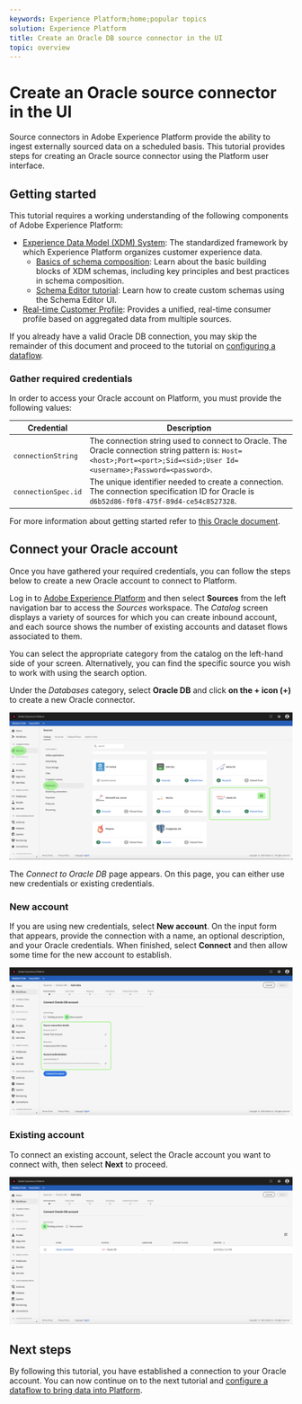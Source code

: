 ```yaml
---
keywords: Experience Platform;home;popular topics
solution: Experience Platform
title: Create an Oracle DB source connector in the UI
topic: overview
---
```


# Create an Oracle source connector in the UI

Source connectors in Adobe Experience Platform provide the ability to ingest externally sourced data on a scheduled basis. This tutorial provides steps for creating an Oracle  source connector using the Platform user interface.

## Getting started

This tutorial requires a working understanding of the following components of Adobe Experience Platform:

*   [Experience Data Model (XDM) System](../../../../../xdm/home.md): The standardized framework by which Experience Platform organizes customer experience data.
    *   [Basics of schema composition](../../../../../xdm/schema/composition.md): Learn about the basic building blocks of XDM schemas, including key principles and best practices in schema composition.
    *   [Schema Editor tutorial](../../../../../xdm/tutorials/create-schema-ui.md): Learn how to create custom schemas using the Schema Editor UI.
*   [Real-time Customer Profile](../../../../../profile/home.md): Provides a unified, real-time consumer profile based on aggregated data from multiple sources.

If you already have a valid Oracle DB connection, you may skip the remainder of this document and proceed to the tutorial on [configuring a dataflow](../../dataflow/databases.md).

### Gather required credentials

In order to access your Oracle account on Platform, you must provide the following values:

| Credential | Description |
| ---------- | ----------- |
| `connectionString` | The connection string used to connect to Oracle. The Oracle connection string pattern is: `Host=<host>;Port=<port>;Sid=<sid>;User Id=<username>;Password=<password>`. |
| `connectionSpec.id` | The unique identifier needed to create a connection. The connection specification ID for Oracle is `d6b52d86-f0f8-475f-89d4-ce54c8527328`. |

For more information about getting started refer to [this Oracle document](https://docs.oracle.com/database/121/ODPNT/featConnecting.htm#ODPNT199).

## Connect your Oracle account

Once you have gathered your required credentials, you can follow the steps below to create a new Oracle account to connect to Platform.

Log in to <a href="https://platform.adobe.com" target="_blank">Adobe Experience Platform</a> and then select **Sources** from the left navigation bar to access the *Sources* workspace. The *Catalog* screen displays a variety of sources for which you can create inbound account, and each source shows the number of existing accounts and dataset flows associated to them.

You can select the appropriate category from the catalog on the left-hand side of your screen. Alternatively, you can find the specific source you wish to work with using the search option.

Under the *Databases* category, select **Oracle DB** and click **on the + icon (+)** to create a new Oracle connector.

![catalog](../../../../images/tutorials/create/oracle/catalog.png)

The *Connect to Oracle DB* page appears. On this page, you can either use new credentials or existing credentials.

### New account

If you are using new credentials, select **New account**. On the input form that appears, provide the connection with a name, an optional description, and your Oracle credentials. When finished, select **Connect** and then allow some time for the new account to establish.

![connect](../../../../images/tutorials/create/oracle/new.png)

### Existing account

To connect an existing account, select the Oracle account you want to connect with, then select **Next** to proceed.

![existing](../../../../images/tutorials/create/oracle/existing.png)

## Next steps

By following this tutorial, you have established a connection to your Oracle account. You can now continue on to the next tutorial and [configure a dataflow to bring data into Platform](../../dataflow/databases.md).